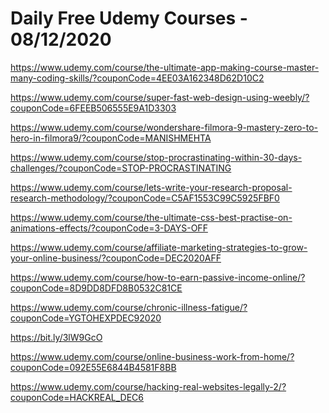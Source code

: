 # Daily Free Udemy Courses - 08/12/2020

https://www.udemy.com/course/the-ultimate-app-making-course-master-many-coding-skills/?couponCode=4EE03A162348D62D10C2
https://www.udemy.com/course/super-fast-web-design-using-weebly/?couponCode=6FEEB506555E9A1D3303
https://www.udemy.com/course/wondershare-filmora-9-mastery-zero-to-hero-in-filmora9/?couponCode=MANISHMEHTA
https://www.udemy.com/course/stop-procrastinating-within-30-days-challenges/?couponCode=STOP-PROCRASTINATING
https://www.udemy.com/course/lets-write-your-research-proposal-research-methodology/?couponCode=C5AF1553C99C5925FBF0
https://www.udemy.com/course/the-ultimate-css-best-practise-on-animations-effects/?couponCode=3-DAYS-OFF
https://www.udemy.com/course/affiliate-marketing-strategies-to-grow-your-online-business/?couponCode=DEC2020AFF
https://www.udemy.com/course/how-to-earn-passive-income-online/?couponCode=8D9DD8DFD8B0532C81CE
https://www.udemy.com/course/chronic-illness-fatigue/?couponCode=YGTOHEXPDEC92020
https://bit.ly/3lW9GcO
https://www.udemy.com/course/online-business-work-from-home/?couponCode=092E55E6844B4581F8BB
https://www.udemy.com/course/hacking-real-websites-legally-2/?couponCode=HACKREAL_DEC6
